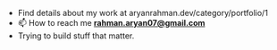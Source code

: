 -  Find details about my work at aryanrahman.dev/category/portfolio/1
-  📫 How to reach me **rahman.aryan07@gmail.com**
- Trying to build stuff that matter.
